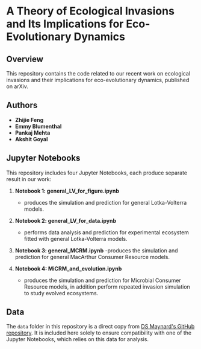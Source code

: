 # A Theory of Ecological Invasions and Its Implications for Eco-Evolutionary Dynamics

## Overview

This repository contains the code related to our recent work on ecological invasions and their implications for eco-evolutionary dynamics, published on arXiv. 

## Authors

- **Zhijie Feng**
- **Emmy Blumenthal**
- **Pankaj Mehta**
- **Akshit Goyal**

## Jupyter Notebooks

This repository includes four Jupyter Notebooks, each produce separate result in our work:

1. **Notebook 1: general_LV_for_figure.ipynb**
   - produces the simulation and prediction for general Lotka-Volterra models.

2. **Notebook 2: general_LV_for_data.ipynb**
   - performs data analysis and prediction for experimental ecosystem fitted with general Lotka-Volterra models.

3. **Notebook 3: general_MCRM.ipynb**
   -produces the simulation and prediction for general MacArthur Consumer Resource models.

4. **Notebook 4: MiCRM_and_evolution.ipynb**
   - produces the simulation and prediction for Microbial Consumer Resource models, in addition perform repeated invasion simulation to study evolved ecosystems.

## Data
The `data` folder in this repository is a direct copy from [DS Maynard's GitHub repository](https://github.com/dsmaynard/endpoints). It is included here solely to ensure compatibility with one of the Jupyter Notebooks, which relies on this data for analysis. 
